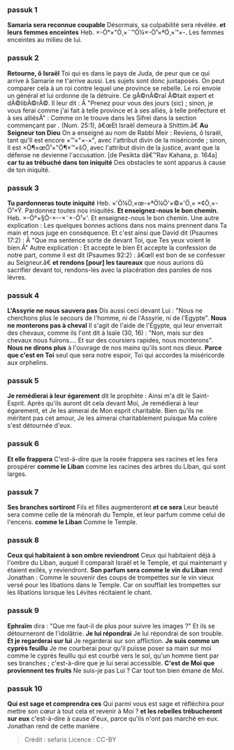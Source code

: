 
### passuk 1
<b>Samaria sera reconnue coupable</b> Désormais, sa culpabilité sera révélée.
<b>et leurs femmes enceintes</b> Heb. ×-Ö°×"Ö¸×¨™Ö¼×-Ö¹×ªÖ¸×™×-. Les femmes enceintes au milieu de lui.

### passuk 2
<b>Retourne, ô Israël</b> Toi qui es dans le pays de Juda, de peur que ce qui arrive à Samarie ne t'arrive aussi. Les sujets sont donc juxtaposés. On peut comparer cela à un roi contre lequel une province se rebelle. Le roi envoie un général et lui ordonne de la détruire. Ce gÃ©nÃ©ral Ã©tait expert et dÃ©libÃ©rÃ©. Il leur dit : Â "Prenez pour vous des jours (sic) ; sinon, je vous ferai comme j'ai fait à telle province et à ses alliés, à telle préfecture et à ses alliésÂ" : Comme on le trouve dans les Sifrei dans la section commençant par . (Num. 25:1), â€œEt Israël demeura à Shittim.â€
<b>Au Seigneur ton Dieu</b> On a enseigné au nom de Rabbi Meir : Reviens, ô Israël, tant qu'Il est encore ×™×"×-×", avec l'attribut divin de la miséricorde ; sinon, Il est ×Ö¶×œÖ¹×"Ö¶×™×šÖ¸ avec l'attribut divin de la justice, avant que la défense ne devienne l'accusation. [de Pesikta dâ€™Rav Kahana, p. 164a]
<b>car tu as trébuché dans ton iniquité</b> Des obstacles te sont apparus à cause de ton iniquité.

### passuk 3
<b>Tu pardonneras toute iniquité</b> Heb. ×'Ö¼Ö¸×œ-×ªÖ¼Ö'×©×'Ö¸× ×¢Ö¸×-Ö¹×Ÿ. Pardonnez toutes nos iniquités.
<b>Et enseignez-nous le bon chemin.</b> Heb. ×-Ö°×§Ö-×--×˜×-Ö¹×'. Et enseignez-nous le bon chemin. Une autre explication : Les quelques bonnes actions dans nos mains prennent dans Ta main et nous juge en conséquence. Et c'est ainsi que David dit (Psaumes 17:2) : Â "Que ma sentence sorte de devant Toi, que Tes yeux voient le bien.Â" Autre explication : Et accepte le bien Et accepte la confession de notre part, comme il est dit (Psaumes 92:2) : â€œIl est bon de se confesser au Seigneur.â€
<b>et rendons [pour] les taureaux</b> que nous aurions dû sacrifier devant toi, rendons-les avec la placération des paroles de nos lèvres.

### passuk 4
<b>L'Assyrie ne nous sauvera pas</b> Dis aussi ceci devant Lui : "Nous ne cherchons plus le secours de l'homme, ni de l'Assyrie, ni de l'Egypte".
<b>Nous ne monterons pas à cheval</b> Il s'agit de l'aide de l'Égypte, qui leur enverrait des chevaux, comme ils l'ont dit à Isaïe (30, 16) : "Non, mais sur des chevaux nous fuirons.... Et sur des coursiers rapides, nous monterons".
<b>Nous ne dirons plus</b> à l'ouvrage de nos mains qu'ils sont nos dieux.
<b>Parce que c'est en Toi</b> seul que sera notre espoir, Toi qui accordes la miséricorde aux orphelins.

### passuk 5
<b>Je remédierai à leur égarement</b> dit le prophète : Ainsi m'a dit le Saint-Esprit. Après qu'ils auront dit cela devant Moi, Je remédierai à leur égarement, et Je les aimerai de Mon esprit charitable. Bien qu'ils ne méritent pas cet amour, Je les aimerai charitablement puisque Ma colère s'est détournée d'eux.

### passuk 6
<b>Et elle frappera</b> C'est-à-dire que la rosée frappera ses racines et les fera prospérer <b>comme le Liban</b> comme les racines des arbres du Liban, qui sont larges.

### passuk 7
<b>Ses branches sortiront</b> Fils et filles augmenteront <b>et ce sera</b> Leur beauté sera comme celle de la ménorah du Temple, et leur parfum comme celui de l'encens.
<b>comme le Liban</b> Comme le Temple.

### passuk 8
<b>Ceux qui habitaient à son ombre reviendront</b> Ceux qui habitaient déjà à l'ombre du Liban, auquel Il comparait Israël et le Temple, et qui maintenant y étaient exilés, y reviendront.
<b>Son parfum sera comme le vin du Liban</b> rend Jonathan : Comme le souvenir des coups de trompettes sur le vin vieux versé pour les libations dans le Temple. Car on soufflait les trompettes sur les libations lorsque les Lévites récitaient le chant.

### passuk 9
<b>Ephraïm</b> dira : "Que me faut-il de plus pour suivre les images ?" Et ils se détourneront de l'idolâtrie. <b>Je lui répondrai</b> Je lui répondrai de son trouble.
<b>Et je regarderai sur lui</b> Je regarderai sur son affliction.
<b>Je suis comme un cyprès feuillu</b> Je me courberai pour qu'il puisse poser sa main sur moi comme le cyprès feuillu qui est courbé vers le sol, qu'un homme tient par ses branches ; c'est-à-dire que je lui serai accessible.
<b>C'est de Moi que proviennent tes fruits</b> Ne suis-je pas Lui ? Car tout ton bien émane de Moi.

### passuk 10
<b>Qui est sage et comprendra ces</b> Qui parmi vous est sage et réfléchira pour mettre son cœur à tout cela et revenir à Moi ?
<b>et les rebelles trébucheront sur eux</b> c'est-à-dire à cause d'eux, parce qu'ils n'ont pas marché en eux. Jonathan rend de cette manière .

>Crédit : sefaris
>Licence : CC-BY